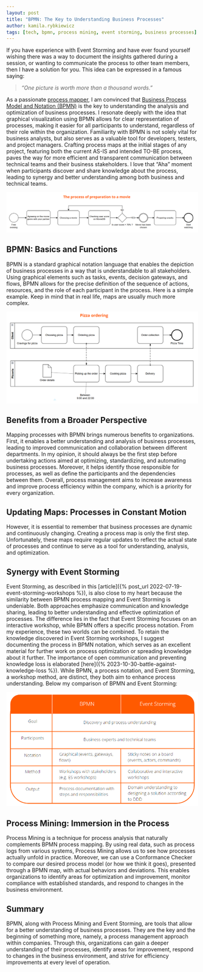 ```yaml
---
layout: post
title: "BPMN: The Key to Understanding Business Processes"
author: kamila.rybkiewicz
tags: [tech, bpmn, process mining, event storming, business processes]
---
```


If you have experience with Event Storming and have ever found yourself wishing there was a way to document the insights gathered during a session, 
or wanting to communicate the process to other team members, then I have a solution for you. This idea can be expressed in a famous saying:
>_“One picture is worth more than a thousand words.”_

As a passionate [process mapper](https://en.wikipedia.org/wiki/Business_process_mapping), I am convinced that [Business Process Model and Notation (BPMN)](https://en.wikipedia.org/wiki/Business_Process_Model_and_Notation) is the key to understanding the analysis and optimization of business processes. 
I resonate deeply with the idea that graphical visualization using BPMN allows for clear representation of processes, 
making it easier for all participants to understand, regardless of their role within the organization. Familiarity with BPMN is not solely vital for business 
analysts, but also serves as a valuable tool for developers, testers, and project managers. Crafting process maps at the initial stages of any project, featuring 
both the current AS-IS and intended TO-BE process, paves the way for more efficient and transparent communication between technical teams and their business stakeholders. 
I love that “Aha” moment when participants discover and share knowledge about the process, leading to synergy and better understanding among both business and technical teams.

![BPMN simple example](/img/articles/2024-06-04-bpmn-the-key-to-understanding-business-processes/bpmn_example_1.png)

## BPMN: Basics and Functions

BPMN is a standard graphical notation language that enables the depiction of business processes in a way that is understandable to all stakeholders. 
Using graphical elements such as tasks, events, decision gateways, and flows, BPMN allows for the precise definition of the sequence of actions, 
resources, and the role of each participant in the process.
Here is a simple example. Keep in mind that in real life, maps are usually much more complex.

![BPMN example](/img/articles/2024-06-04-bpmn-the-key-to-understanding-business-processes/bpmn_example_2.png)

## Benefits from a Broader Perspective
Mapping processes with BPMN brings numerous benefits to organizations. First, it enables a better understanding and analysis of business processes, 
leading to improved communication and collaboration between different departments. In my opinion, it should always be the first step before 
undertaking actions aimed at optimizing, standardizing, and automating business processes. Moreover, it helps identify those responsible for 
processes, as well as define the participants and the dependencies between them. Overall, process management aims to increase awareness and 
improve process efficiency within the company, which is a priority for every organization.

## Updating Maps: Processes in Constant Motion
However, it is essential to remember that business processes are dynamic and continuously changing. Creating a process map is only the 
first step. Unfortunately, these maps require regular updates to reflect the actual state of processes and continue to serve as a tool 
for understanding, analysis, and optimization.

## Synergy with Event Storming
Event Storming, as described in this [article]({% post_url 2022-07-19-event-storming-workshops %}), 
is also close to my heart because the similarity between BPMN process mapping and Event Storming is undeniable. Both approaches emphasize 
communication and knowledge sharing, leading to better understanding and effective optimization of processes. The difference lies in the 
fact that Event Storming focuses on an interactive workshop, while BPMN offers a specific process notation. From my experience, these two 
worlds can be combined. To retain the knowledge discovered in Event Storming workshops, I suggest documenting the process in BPMN notation, 
which serves as an excellent material for further work on process optimization or spreading knowledge about it further. The importance of 
open communication and preventing knowledge loss is elaborated [here]({% 2023-10-30-battle-against-knowledge-loss %}).
While BPMN, a process notation, and Event Storming, a workshop method, are distinct, they both aim to enhance process understanding.
Below my comparison of BPMN and Event Storming:

![BPMN vs Event Storming](/img/articles/2024-06-04-bpmn-the-key-to-understanding-business-processes/bpmn_vs_es.png)

## Process Mining: Immersion in the Process
Process Mining is a technique for process analysis that naturally complements BPMN process mapping. By using real data, such as process 
logs from various systems, Process Mining allows us to see how processes actually unfold in practice. Moreover, we can use a Conformance 
Checker to compare our desired process model (or how we think it goes), presented through a BPMN map, with actual behaviors and deviations. 
This enables organizations to identify areas for optimization and improvement, monitor compliance with established standards, and respond 
to changes in the business environment.

## Summary
BPMN, along with Process Mining and Event Storming, are tools that allow for a better understanding of business processes. They are the key 
and the beginning of something more, namely, a process management approach within companies. Through this, organizations can gain a deeper 
understanding of their processes, identify areas for improvement, respond to changes in the business environment, and strive for efficiency 
improvements at every level of operation.
